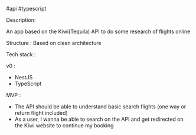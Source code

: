 #api #typescript



Description: 

An app based on the Kiwi(Tequila) API to do some research of flights online


Structure : 
Based on clean architecture

Tech stack : 

v0 : 
- NestJS
- TypeScript

MVP : 
- The API should be able to understand basic search flights (one way or return flight included)
- As a user, I wanna be able to search on the API and get redirected on the Kiwi website to continue my booking

